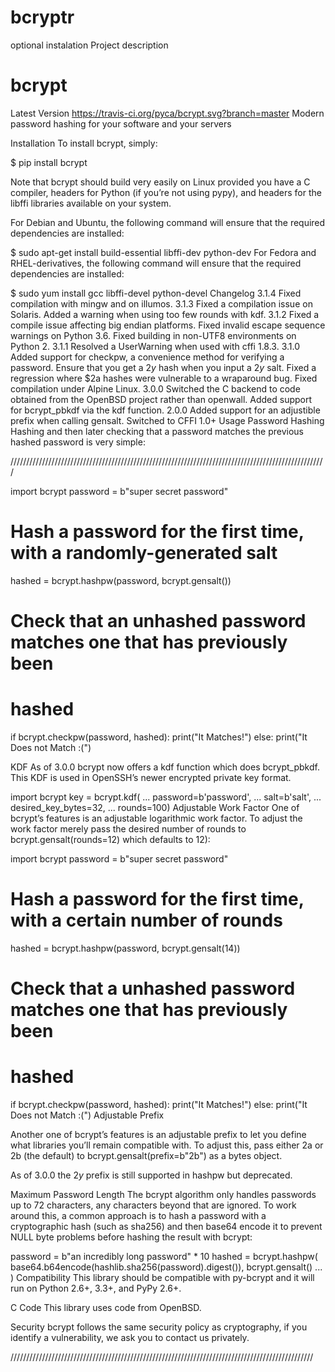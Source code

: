 # bcryptr
optional instalation
Project description
# bcrypt

Latest Version  https://travis-ci.org/pyca/bcrypt.svg?branch=master
Modern password hashing for your software and your servers

Installation
To install bcrypt, simply:

$ pip install bcrypt 

Note that bcrypt should build very easily on Linux provided you have a C compiler, headers for Python (if you’re not using pypy), and headers for the libffi libraries available on your system.

For Debian and Ubuntu, the following command will ensure that the required dependencies are installed:

$ sudo apt-get install build-essential libffi-dev python-dev
For Fedora and RHEL-derivatives, the following command will ensure that the required dependencies are installed:

$ sudo yum install gcc libffi-devel python-devel
Changelog
3.1.4
Fixed compilation with mingw and on illumos.
3.1.3
Fixed a compilation issue on Solaris.
Added a warning when using too few rounds with kdf.
3.1.2
Fixed a compile issue affecting big endian platforms.
Fixed invalid escape sequence warnings on Python 3.6.
Fixed building in non-UTF8 environments on Python 2.
3.1.1
Resolved a UserWarning when used with cffi 1.8.3.
3.1.0
Added support for checkpw, a convenience method for verifying a password.
Ensure that you get a $2y$ hash when you input a $2y$ salt.
Fixed a regression where $2a hashes were vulnerable to a wraparound bug.
Fixed compilation under Alpine Linux.
3.0.0
Switched the C backend to code obtained from the OpenBSD project rather than openwall.
Added support for bcrypt_pbkdf via the kdf function.
2.0.0
Added support for an adjustible prefix when calling gensalt.
Switched to CFFI 1.0+
Usage
Password Hashing
Hashing and then later checking that a password matches the previous hashed password is very simple:

////////////////////////////////////////////////////////////////////////////////////////////////////

import bcrypt
password = b"super secret password"
# Hash a password for the first time, with a randomly-generated salt
hashed = bcrypt.hashpw(password, bcrypt.gensalt())
# Check that an unhashed password matches one that has previously been
# hashed
if bcrypt.checkpw(password, hashed):
print("It Matches!")
else:
print("It Does not Match :(")

KDF
As of 3.0.0 bcrypt now offers a kdf function which does bcrypt_pbkdf. This KDF is used in OpenSSH’s newer encrypted private key format.

import bcrypt
key = bcrypt.kdf(
...     password=b'password',
...     salt=b'salt',
...     desired_key_bytes=32,
...     rounds=100)
Adjustable Work Factor
One of bcrypt’s features is an adjustable logarithmic work factor. To adjust the work factor merely pass the desired number of rounds to bcrypt.gensalt(rounds=12) which defaults to 12):

import bcrypt
password = b"super secret password"
# Hash a password for the first time, with a certain number of rounds
hashed = bcrypt.hashpw(password, bcrypt.gensalt(14))
# Check that a unhashed password matches one that has previously been
#   hashed
if bcrypt.checkpw(password, hashed):
print("It Matches!")
else:
print("It Does not Match :(")
Adjustable Prefix

Another one of bcrypt’s features is an adjustable prefix to let you define what libraries you’ll remain compatible with. To adjust this, pass either 2a or 2b (the default) to bcrypt.gensalt(prefix=b"2b") as a bytes object.

As of 3.0.0 the $2y$ prefix is still supported in hashpw but deprecated.

Maximum Password Length
The bcrypt algorithm only handles passwords up to 72 characters, any characters beyond that are ignored. To work around this, a common approach is to hash a password with a cryptographic hash (such as sha256) and then base64 encode it to prevent NULL byte problems before hashing the result with bcrypt:

password = b"an incredibly long password" * 10
hashed = bcrypt.hashpw(
base64.b64encode(hashlib.sha256(password).digest()),
bcrypt.gensalt()
... )
Compatibility
This library should be compatible with py-bcrypt and it will run on Python 2.6+, 3.3+, and PyPy 2.6+.

C Code
This library uses code from OpenBSD.

Security
bcrypt follows the same security policy as cryptography, if you identify a vulnerability, we ask you to contact us privately.

////////////////////////////////////////////////////////////////////////////////////////////////
